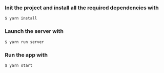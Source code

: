 ### Init the project and install all the required dependencies with

```
$ yarn install
```

### Launch the server with

```
$ yarn run server
```

### Run the app with

```
$ yarn start
```
